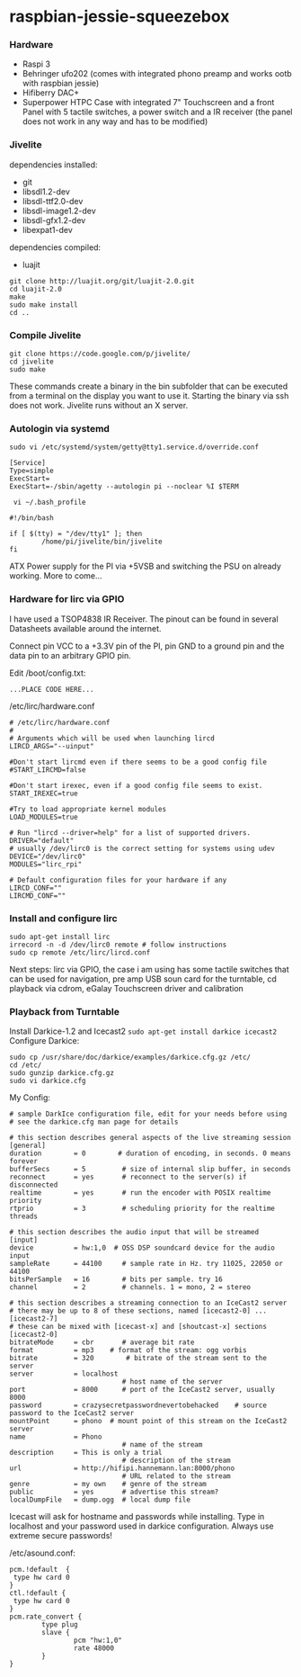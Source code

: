 # raspbian-jessie-squeezebox

### Hardware
* Raspi 3
* Behringer ufo202 (comes with integrated phono preamp and works ootb with raspbian jessie)
* Hifiberry DAC+
* Superpower HTPC Case with integrated 7" Touchscreen and a front Panel with 5 tactile switches, a power switch and a IR receiver (the panel does not work in any way and has to be modified)

### Jivelite
dependencies installed:
* git
* libsdl1.2-dev
* libsdl-ttf2.0-dev
* libsdl-image1.2-dev
* libsdl-gfx1.2-dev
* libexpat1-dev

dependencies compiled:
* luajit
```
git clone http://luajit.org/git/luajit-2.0.git
cd luajit-2.0
make
sudo make install
cd ..
```

### Compile Jivelite
```
git clone https://code.google.com/p/jivelite/
cd jivelite
sudo make
```
These commands create a binary in the bin subfolder that can be executed from a terminal on the display you want to use it. Starting the binary via ssh does not work.
Jivelite runs without an X server.

### Autologin via systemd
```sudo vi /etc/systemd/system/getty@tty1.service.d/override.conf```
```
[Service]
Type=simple
ExecStart=
ExecStart=-/sbin/agetty --autologin pi --noclear %I $TERM
```
``` vi ~/.bash_profile```
```
#!/bin/bash

if [ $(tty) = "/dev/tty1" ]; then
        /home/pi/jivelite/bin/jivelite
fi
```
ATX Power supply for the PI via +5VSB and switching the PSU on already working. More to come...

### Hardware for lirc via GPIO
I have used a TSOP4838 IR Receiver. The pinout can be found in several Datasheets available around the internet.

Connect pin VCC to a +3.3V pin of the PI, pin GND to a ground pin and the data pin to an arbitrary GPIO pin.

Edit /boot/config.txt:
```
...PLACE CODE HERE...
```
/etc/lirc/hardware.conf
```
# /etc/lirc/hardware.conf
#
# Arguments which will be used when launching lircd
LIRCD_ARGS="--uinput"

#Don't start lircmd even if there seems to be a good config file
#START_LIRCMD=false

#Don't start irexec, even if a good config file seems to exist.
START_IREXEC=true

#Try to load appropriate kernel modules
LOAD_MODULES=true

# Run "lircd --driver=help" for a list of supported drivers.
DRIVER="default"
# usually /dev/lirc0 is the correct setting for systems using udev
DEVICE="/dev/lirc0"
MODULES="lirc_rpi"

# Default configuration files for your hardware if any
LIRCD_CONF=""
LIRCMD_CONF=""
```

### Install and configure lirc
```
sudo apt-get install lirc
irrecord -n -d /dev/lirc0 remote # follow instructions
sudo cp remote /etc/lirc/lircd.conf
```

Next steps: lirc via GPIO, the case i am using has some tactile switches that can be used for navigation, pre amp USB soun card for the turntable, cd playback via cdrom, eGalay Touchscreen driver and calibration

### Playback from Turntable
Install Darkice-1.2 and Icecast2
```sudo apt-get install darkice icecast2```
Configure Darkice:
```
sudo cp /usr/share/doc/darkice/examples/darkice.cfg.gz /etc/
cd /etc/
sudo gunzip darkice.cfg.gz
sudo vi darkice.cfg
```
My Config:
```
# sample DarkIce configuration file, edit for your needs before using
# see the darkice.cfg man page for details

# this section describes general aspects of the live streaming session
[general]
duration        = 0        # duration of encoding, in seconds. 0 means forever
bufferSecs      = 5         # size of internal slip buffer, in seconds
reconnect       = yes       # reconnect to the server(s) if disconnected
realtime        = yes       # run the encoder with POSIX realtime priority
rtprio          = 3         # scheduling priority for the realtime threads

# this section describes the audio input that will be streamed
[input]
device          = hw:1,0  # OSS DSP soundcard device for the audio input
sampleRate      = 44100     # sample rate in Hz. try 11025, 22050 or 44100
bitsPerSample   = 16        # bits per sample. try 16
channel         = 2         # channels. 1 = mono, 2 = stereo

# this section describes a streaming connection to an IceCast2 server
# there may be up to 8 of these sections, named [icecast2-0] ... [icecast2-7]
# these can be mixed with [icecast-x] and [shoutcast-x] sections
[icecast2-0]
bitrateMode     = cbr       # average bit rate
format          = mp3    # format of the stream: ogg vorbis
bitrate         = 320        # bitrate of the stream sent to the server
server          = localhost
                            # host name of the server
port            = 8000      # port of the IceCast2 server, usually 8000
password        = crazysecretpasswordnevertobehacked    # source password to the IceCast2 server
mountPoint      = phono  # mount point of this stream on the IceCast2 server
name            = Phono
                            # name of the stream
description     = This is only a trial
                            # description of the stream
url             = http://hifipi.hannemann.lan:8000/phono
                            # URL related to the stream
genre           = my own    # genre of the stream
public          = yes       # advertise this stream?
localDumpFile   = dump.ogg  # local dump file
```
Icecast will ask for hostname and passwords while installing. Type in localhost and your password used in darkice configuration. Always use extreme secure passwords!

/etc/asound.conf:
```
pcm.!default  {
 type hw card 0
}
ctl.!default {
 type hw card 0
}
pcm.rate_convert {
        type plug
        slave {
                pcm "hw:1,0"
                rate 48000
        }
}
```
